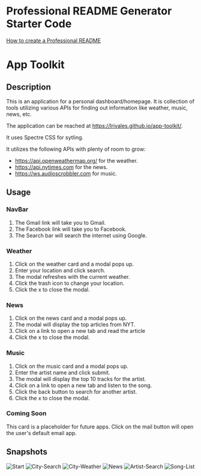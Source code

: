 # Professional README Generator Starter Code

[How to create a Professional README](./readme-guide.md)

# App Toolkit

## Description
This is an application for a personal dashboard/homepage.  It is collection of tools utilizing various APIs for finding out information like weather, music, news, etc.  

The application can be reached at https://lrivales.github.io/app-toolkit/.

It uses Spectre CSS for sytling.

It utilizes the following APIs with plenty of room to grow:
* https://api.openweathermap.org/ for the weather.
* https://api.nytimes.com for the news.
* https://ws.audioscrobbler.com for music.

## Usage
### NavBar
1. The Gmail link will take you to Gmail.
2. The Facebook link will take you to Facebook.
3. The Search bar will search the internet using Google.

### Weather
1. Click on the weather card and a modal pops up.
2. Enter your location and click search.
3. The modal refreshes with the current weather.
4. Click the trash icon to change your location.
5. Click the x to close the modal.

### News
1. Click on the news card and a modal pops up.
2. The modal will display the top articles from NYT.
3. Click on a link to open a new tab and read the article
4. Click the x to close the modal.

### Music
1. Click on the music card and a modal pops up.
2. Enter the artist name and click submit.
3. The modal will display the top 10 tracks for the artist.
4. Click on a link to open a new tab and listen to the song.
5. Click the back button to search for another artist.
6. Click the x to close the modal.

### Coming Soon
This card is a placeholder for future apps.
Click on the mail button will open the user's default email app.

## Snapshots
![Start](assets/snapshots/start.png)
![City-Search](assets/snapshots/city-search.png)
![City-Weather](assets/snapshots/city-weather.png)
![News](assets/snapshots/news.png)
![Artist-Search](assets/snapshots/artist-search.png)
![Song-List](assets/snapshots/song-list.png)
